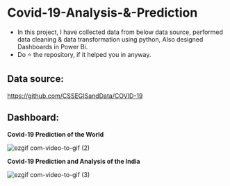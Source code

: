 # Covid-19-Analysis-&-Prediction
* In this project, I have collected data from below data source, performed data cleaning & data transformation using python, Also designed Dashboards in Power Bi. 
* Do ⭐ the repository, if it helped you in anyway.

## Data source:
https://github.com/CSSEGISandData/COVID-19

## Dashboard:

**Covid-19 Prediction of the World**


![ezgif com-video-to-gif (2)](https://user-images.githubusercontent.com/49580063/111057749-d86b8380-84af-11eb-8218-d879f39abcdf.gif)

**Covid-19 Prediction and Analysis of the India**

![ezgif com-video-to-gif (3)](https://user-images.githubusercontent.com/49580063/111057828-5465cb80-84b0-11eb-982b-0866f5ded656.gif)

